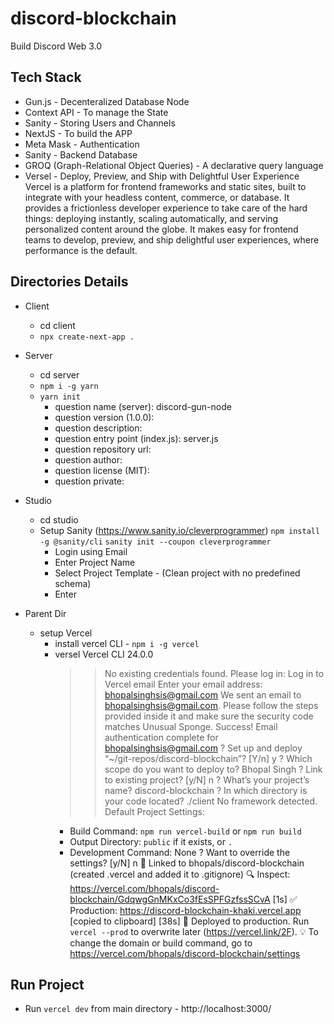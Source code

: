 # discord-blockchain

Build Discord Web 3.0

## Tech Stack

- Gun.js - Decenteralized Database Node
- Context API - To manage the State
- Sanity - Storing Users and Channels
- NextJS - To build the APP
- Meta Mask - Authentication
- Sanity - Backend Database
- GROQ (Graph-Relational Object Queries) - A declarative query language
- Versel - Deploy, Preview, and Ship with Delightful User Experience
  Vercel is a platform for frontend frameworks and static sites, built to integrate with your headless content, commerce, or database.
  It provides a frictionless developer experience to take care of the hard things: deploying instantly, scaling automatically, and serving personalized content around the globe.
  It makes easy for frontend teams to develop, preview, and ship delightful user experiences, where performance is the default.

## Directories Details

- Client

  - cd client
  - `npx create-next-app .`

- Server

  - cd server
  - `npm i -g yarn`
  - `yarn init`
    - question name (server): discord-gun-node
    - question version (1.0.0):
    - question description:
    - question entry point (index.js): server.js
    - question repository url:
    - question author:
    - question license (MIT):
    - question private:

- Studio

  - cd studio
  - Setup Sanity (https://www.sanity.io/cleverprogrammer)
    `npm install -g @sanity/cli`
    `sanity init --coupon cleverprogrammer`
    - Login using Email
    - Enter Project Name
    - Select Project Template - (Clean project with no predefined schema)
    - Enter

- Parent Dir
  - setup Vercel
    - install vercel CLI - `npm i -g vercel`
    - versel
      Vercel CLI 24.0.0
      > > No existing credentials found. Please log in:
      > > Log in to Vercel email
      > > Enter your email address: bhopalsinghsis@gmail.com
      > > We sent an email to bhopalsinghsis@gmail.com. Please follow the steps provided inside it and make sure the security code matches Unusual Sponge.
      > > Success! Email authentication complete for bhopalsinghsis@gmail.com
      > > ? Set up and deploy “~/git-repos/discord-blockchain”? [Y/n] y
      > > ? Which scope do you want to deploy to? Bhopal Singh
      > > ? Link to existing project? [y/N] n
      > > ? What’s your project’s name? discord-blockchain
      > > ? In which directory is your code located? ./client
      > > No framework detected. Default Project Settings:
      - Build Command: `npm run vercel-build` or `npm run build`
      - Output Directory: `public` if it exists, or `.`
      - Development Command: None
        ? Want to override the settings? [y/N] n
        🔗 Linked to bhopals/discord-blockchain (created .vercel and added it to .gitignore)
        🔍 Inspect: https://vercel.com/bhopals/discord-blockchain/GdqwgGnMKxCo3fEsSPFGzfssSCvA [1s]
        ✅ Production: https://discord-blockchain-khaki.vercel.app [copied to clipboard] [38s]
        📝 Deployed to production. Run `vercel --prod` to overwrite later (https://vercel.link/2F).
        💡 To change the domain or build command, go to https://vercel.com/bhopals/discord-blockchain/settings

## Run Project

- Run `vercel dev` from main directory - http://localhost:3000/
